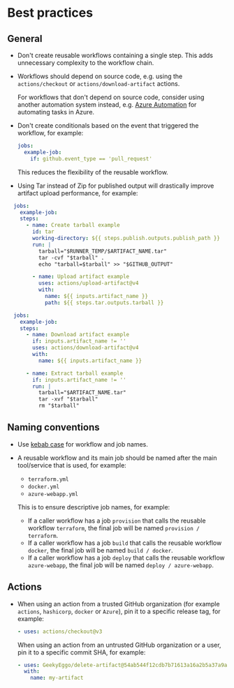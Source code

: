# Best practices

## General

- Don't create reusable workflows containing a single step.
  This adds unnecessary complexity to the workflow chain.

- Workflows should depend on source code, e.g. using the `actions/checkout` or `actions/download-artifact` actions.

  For workflows that don't depend on source code, consider using another automation system instead,
  e.g. [Azure Automation](https://learn.microsoft.com/en-us/azure/automation/overview) for automating tasks in Azure.

- Don't create conditionals based on the event that triggered the workflow, for example:

  ```yaml
  jobs:
    example-job:
      if: github.event_type == 'pull_request'
  ```

  This reduces the flexibility of the reusable workflow.

- Using Tar instead of Zip for published output will drastically improve artifact upload performance, for example:

```yaml
  jobs:
    example-job:
    steps:
      - name: Create tarball example
        id: tar
        working-directory: ${{ steps.publish.outputs.publish_path }}
        run: |
          tarball="$RUNNER_TEMP/$ARTIFACT_NAME.tar"
          tar -cvf "$tarball" .
          echo "tarball=$tarball" >> "$GITHUB_OUTPUT"

        - name: Upload artifact example
          uses: actions/upload-artifact@v4
          with:
            name: ${{ inputs.artifact_name }}
            path: ${{ steps.tar.outputs.tarball }}

  jobs:
    example-job:
    steps:
      - name: Download artifact example
        if: inputs.artifact_name != ''
        uses: actions/download-artifact@v4
        with:
          name: ${{ inputs.artifact_name }}

      - name: Extract tarball example
        if: inputs.artifact_name != ''
        run: |
          tarball="$ARTIFACT_NAME.tar"
          tar -xvf "$tarball"
          rm "$tarball"
```

## Naming conventions

- Use [kebab case](https://en.wiktionary.org/wiki/kebab_case) for workflow and job names.

- A reusable workflow and its main job should be named after the main tool/service that is used, for example:

  - `terraform.yml`
  - `docker.yml`
  - `azure-webapp.yml`

  This is to ensure descriptive job names, for example:

  - If a caller workflow has a job `provision` that calls the reusable workflow `terraform`, the final job will be named `provision / terraform`.
  - If a caller workflow has a job `build` that calls the reusable workflow `docker`, the final job will be named `build / docker`.
  - If a caller workflow has a job `deploy` that calls the reusable workflow `azure-webapp`, the final job will be named `deploy / azure-webapp`.

## Actions

- When using an action from a trusted GitHub organization (for example `actions`, `hashicorp`, `docker` or `Azure`), pin it to a specific release tag, for example:

  ```yaml
  - uses: actions/checkout@v3
  ```

  When using an action from an untrusted GitHub organization or a user, pin it to a specific commit SHA, for example:

  ```yaml
  - uses: GeekyEggo/delete-artifact@54ab544f12cdb7b71613a16a2b5a37a9ade990af
    with:
      name: my-artifact
  ```

